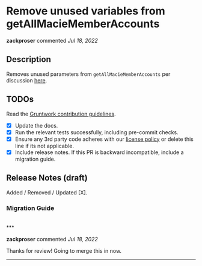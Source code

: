 # Remove unused variables from getAllMacieMemberAccounts

**zackproser** commented *Jul 18, 2022*

<!-- Prepend '[WIP]' to the title if this PR is still a work-in-progress. Remove it when it is ready for review! -->

## Description

Removes unused parameters from `getAllMacieMemberAccounts` per discussion [here](https://github.com/gruntwork-io/cloud-nuke/pull/323#discussion_r923663400).

<!-- Description of the changes introduced by this PR. -->

## TODOs

Read the [Gruntwork contribution guidelines](https://gruntwork.notion.site/Gruntwork-Coding-Methodology-02fdcd6e4b004e818553684760bf691e).

- [x] Update the docs.
- [x] Run the relevant tests successfully, including pre-commit checks.
- [x] Ensure any 3rd party code adheres with our [license policy](https://www.notion.so/gruntwork/Gruntwork-licenses-and-open-source-usage-policy-f7dece1f780341c7b69c1763f22b1378) or delete this line if its not applicable.
- [x] Include release notes. If this PR is backward incompatible, include a migration guide.

## Release Notes (draft)

<!-- One-line description of the PR that can be included in the final release notes. -->
Added / Removed / Updated [X].

### Migration Guide

<!-- Important: If you made any backward incompatible changes, then you must write a migration guide! -->


<br />
***


**zackproser** commented *Jul 18, 2022*

Thanks for review! Going to merge this in now.
***

